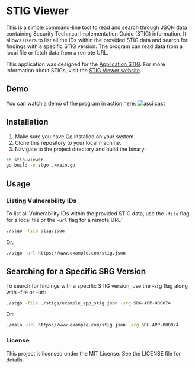# STIG Viewer

This is a simple command-line tool to read and search through JSON data containing Security Technical Implementation Guide (STIG) information. It allows users to list all the IDs within the provided STIG data and search for findings with a specific STIG version. The program can read data from a local file or fetch data from a remote URL.

This application was designed for the [Application STIG](https://www.stigviewer.com/stig/application_security_requirements_guide/2011-12-28/MAC-3_Sensitive/json). For more information about STIGs, visit the [STIG Viewer website](https://www.stigviewer.com/).

## Demo

You can watch a demo of the program in action here:
[![asciicast](https://asciinema.org/a/XE996IdHwrNHKta63yD0ykInA.svg)](https://asciinema.org/a/XE996IdHwrNHKta63yD0ykInA)

## Installation

1. Make sure you have [Go](https://golang.org/) installed on your system.
2. Clone this repository to your local machine.
3. Navigate to the project directory and build the binary:

```bash
cd stig-viewer
go build -o stgo ./main.go
```

## Usage

### Listing Vulnerability IDs

To list all Vulnerability IDs within the provided STIG data, use the `-file` flag for a local file or the `-url` flag for a remote URL:

```bash
./stgo -file stig.json 
```

Or:

```bash
./stgo -url https://www.example.com/stig.json 
```

## Searching for a Specific SRG Version

To search for findings with a specific STIG version, use the -srg flag along with -file or -url:

```bash
./stgo -file ./stigs/example_app_stig.json -srg SRG-APP-000074
```

Or:

```bash
./main -url https://www.example.com/stig.json -srg SRG-APP-000074
```

### License

This project is licensed under the MIT License. See the LICENSE file for details.
